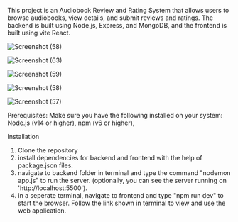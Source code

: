 This project is an Audiobook Review and Rating System that allows users to browse audiobooks, view details, and submit reviews and ratings. The backend is built using Node.js, Express, and MongoDB, and the frontend is built using vite React.

![Screenshot (58)](https://github.com/user-attachments/assets/d409bc7a-7b23-436c-a422-926711469171)

![Screenshot (63)](https://github.com/user-attachments/assets/067c6a1e-3385-404e-a761-19b8ad5a125e)

![Screenshot (59)](https://github.com/user-attachments/assets/eeff5a50-9951-41fe-ab11-eab9706bdc13)

![Screenshot (58)](https://github.com/user-attachments/assets/63b6023a-d6df-4929-987b-d7c92082b69c)

![Screenshot (57)](https://github.com/user-attachments/assets/70b46d9f-6968-439a-8d6b-6bb9a3a9f9e6)

Prerequisites:
Make sure you have the following installed on your system:
Node.js (v14 or higher), 
npm (v6 or higher),

Installation
1. Clone the repository
2. install dependencies for backend and frontend with the help of package.json files.
3. navigate to backend folder in terminal and type the command "nodemon app.js" to run the server. (optionally, you can see the server running on 'http://localhost:5500').
4. in a seperate terminal, navigate to frontend and type "npm run dev" to start the browser. Follow the link shown in terminal to view and use the web application.
